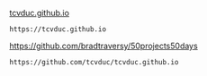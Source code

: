[tcvduc.github.io](https://tcvduc.github.io/)

    https://tcvduc.github.io

https://github.com/bradtraversy/50projects50days

    https://github.com/tcvduc/tcvduc.github.io
